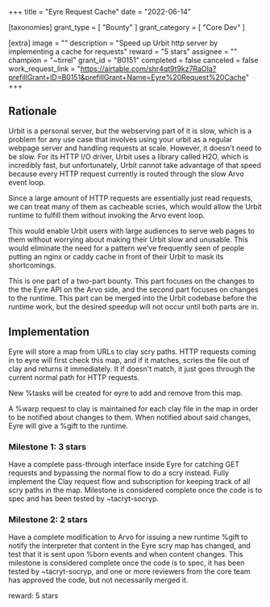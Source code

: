 +++
title = "Eyre Request Cache"
date = "2022-06-14"

[taxonomies]
grant_type = [ "Bounty" ]
grant_category = [ "Core Dev" ]

[extra]
image = ""
description = "Speed up Urbit http server by implementing a cache for requests"
reward = "5 stars"
assignee = ""
champion = "~tirrel"
grant_id = "B0151"
completed = false
canceled = false
work_request_link = "https://airtable.com/shr4qt9t9kz7RaOIa?prefillGrant+ID=B0151&prefillGrant+Name=Eyre%20Request%20Cache"
+++


## Rationale

Urbit is a personal server, but the webserving part of it is slow, which is a
problem for any use case that involves using your urbit as a regular webpage
server and handling requests at scale. However, it doesn't need to be slow. For
its HTTP I/O driver, Urbit uses a library called H2O, which is incredibly fast,
but unfortunately, Urbit cannot take advantage of that speed because every HTTP
request currently is routed through the slow Arvo event loop.

Since a large amount of HTTP requests are essentially just read requests, we can
treat many of them as cacheable scries, which would allow the Urbit runtime to
fulfill them without invoking the Arvo event loop.

This would enable Urbit users with large audiences to serve web pages to them
without worrying about making their Urbit slow and unusable. This would
eliminate the need for a pattern we've frequently seen of people putting an
nginx or caddy cache in front of their Urbit to mask its shortcomings.

This is one part of a two-part bounty. This part focuses on the changes to the
the Eyre API on the Arvo side, and the second part focuses on changes to the
runtime. This part can be merged into the Urbit codebase before the runtime
work, but the desired speedup will not occur until both parts are in.

## Implementation

Eyre will store a map from URLs to clay scry paths. HTTP requests coming in to
eyre will first check this map, and if it matches, scries the file out of clay
and returns it immediately. It if doesn't match, it just goes through the
current normal path for HTTP requests.

New %tasks will be created for eyre to add and remove from this map.

A %warp request to clay is maintained for each clay file in the map in order to
be notified about changes to them. When notified about said changes, Eyre will
give a %gift to the runtime.

### Milestone 1: 3 stars

Have a complete pass-through interface inside Eyre for catching GET requests and
bypassing the normal flow to do a scry instead. Fully implement the Clay request
flow and subscription for keeping track of all scry paths in the map. Milestone
is considered complete once the code is to spec and has been tested by
~tacryt-socryp.

### Milestone 2: 2 stars

Have a complete modification to Arvo for issuing a new runtime %gift to notify
the interpreter that content in the Eyre scry map has changed, and test  that it
is sent upon %born events and when content changes. This milestone is considered
complete once the code is to spec, it has been tested by ~tacryt-socryp, and one
or more reviewers from the core team has approved the code, but not necessarily
merged it.

reward: 5 stars
